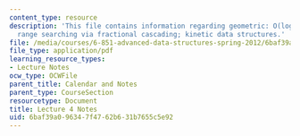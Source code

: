```yaml
---
content_type: resource
description: 'This file contains information regarding geometric: O(log n) 3D orthogonal
  range searching via fractional cascading; kinetic data structures.'
file: /media/courses/6-851-advanced-data-structures-spring-2012/6baf39a096347f4762b631b7655c5e92_MIT6_851S12_Lec4.pdf
file_type: application/pdf
learning_resource_types:
- Lecture Notes
ocw_type: OCWFile
parent_title: Calendar and Notes
parent_type: CourseSection
resourcetype: Document
title: Lecture 4 Notes
uid: 6baf39a0-9634-7f47-62b6-31b7655c5e92
---
```

